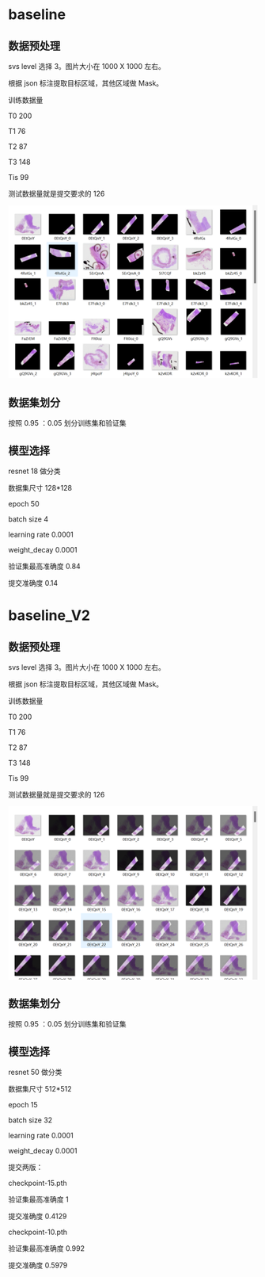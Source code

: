 # baseline
## 数据预处理
svs level 选择 3。图片大小在 1000 X 1000 左右。

根据 json 标注提取目标区域，其他区域做 Mask。

训练数据量

T0 200

T1 76

T2 87

T3 148

Tis 99

测试数据量就是提交要求的 126

![](../img/01.png)

## 数据集划分

按照 0.95 ：0.05 划分训练集和验证集

## 模型选择
resnet 18 做分类

数据集尺寸 128*128

epoch 50

batch size 4

learning rate 0.0001

weight_decay 0.0001

验证集最高准确度 0.84

提交准确度 0.14

# baseline_V2
## 数据预处理

svs level 选择 3。图片大小在 1000 X 1000 左右。

根据 json 标注提取目标区域，其他区域做 Mask。

训练数据量

T0 200

T1 76

T2 87

T3 148

Tis 99

测试数据量就是提交要求的 126

![](../img/02.png)

## 数据集划分
按照 0.95 ：0.05 划分训练集和验证集
## 模型选择
resnet 50 做分类

数据集尺寸 512*512

epoch 15

batch size 32

learning rate 0.0001

weight_decay 0.0001

提交两版：

checkpoint-15.pth

验证集最高准确度 1

提交准确度 0.4129

checkpoint-10.pth

验证集最高准确度 0.992

提交准确度 0.5979